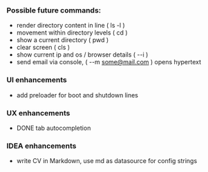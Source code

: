 
### Possible future commands:
 * render directory content in line ( ls -l )
 * movement within directory levels ( cd )
 * show a current directory ( pwd ) 
 * clear screen ( cls )
 * show current ip and os / browser details ( --i )
 * send email via console, ( --m some@mail.com ) opens hypertext

### UI enhancements
 * add preloader for boot and shutdown lines
 
### UX enhancements
 * DONE tab autocompletion
 
### IDEA enhancements
 * write CV in Markdown, use md as datasource for config strings
